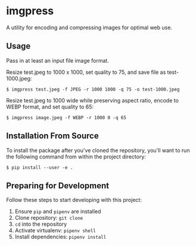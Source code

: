 imgpress
========

A utility for encoding and compressing images for optimal web use.

## Usage

Pass in at least an input file image format.

Resize test.jpeg to 1000 x 1000, set quality to 75, and save file as test-1000.jpeg:

```
$ imgpress test.jpeg -f JPEG -r 1000 1000 -q 75 -o test-1000.jpeg
```

Resize test.jpeg to 1000 wide while preserving aspect ratio, encode to WEBP format, and set quality to 65:

```
$ imgpress image.jpeg -f WEBP -r 1000 0 -q 65
```

## Installation From Source

To install the package after you've cloned the repository, you'll want to run the following command from within the project directory:

```
$ pip install --user -e .
```

## Preparing for Development

Follow these steps to start developing with this project:

1. Ensure `pip` and `pipenv` are installed
2. Clone repository: `git clone `
3. `cd` into the repository
4. Activate virtualenv: `pipenv shell`
5. Install dependencies: `pipenv install`
